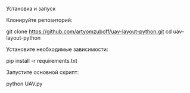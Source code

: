 Установка и запуск

Клонируйте репозиторий:

git clone https://github.com/artyomzuboff/uav-layout-python.git
cd uav-layout-python


Установите необходимые зависимости:

pip install -r requirements.txt


Запустите основной скрипт:

python UAV.py
